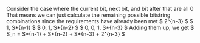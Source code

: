 Consider the case where the current bit, next bit, and bit after that are all 0 
That means we can just calculate the remaining possible bitstring combinations since the requirements have already been met 
$ 2^{n-3} $ 
$ 1, S*{n-1} $ 
$ 0, 1, S*{n-2} $ 
$ 0, 0, 1, S*{n-3} $ 
Adding them up, we get $ S_n = S*{n-1} + S*{n-2} + S*{n-3} + 2^{n-3} $
